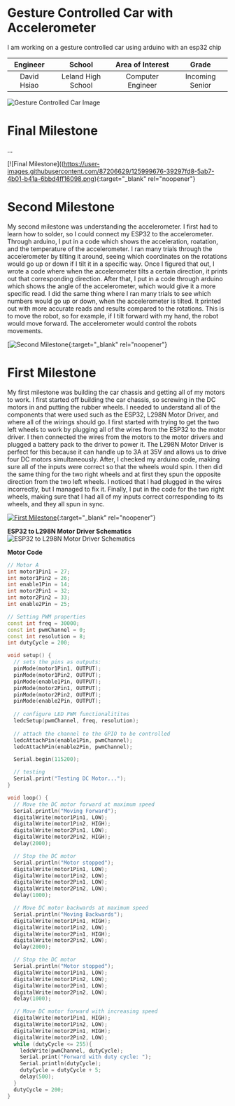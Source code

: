 ﻿# Gesture Controlled Car with Accelerometer
I am working on a gesture controlled car using arduino with an esp32 chip

| **Engineer** | **School** | **Area of Interest** | **Grade** |
|:--:|:--:|:--:|:--:|
| David Hsiao | Leland High School | Computer Engineer | Incoming Senior

![Gesture Controlled Car Image](https://bluestampengineering.com/wp-content/uploads/2020/05/edited_qR6z8Gq5H1-6-scaled.jpg)
  
# Final Milestone
...

[![Final Milestone]((https://user-images.githubusercontent.com/87206629/125999676-39297fd8-5ab7-4b01-b41a-6bbd4ff16098.png){:target="_blank" rel="noopener"}

# Second Milestone
My second milestone was understanding the accelerometer. I first had to learn how to solder, so I could connect my ESP32 to the accelerometer. Through arduino, I put in a code which shows the acceleration, roatation, and the temperature of the accelerometer. I ran many trials through the accelerometer by tilting it around, seeing which coordinates on the rotations would go up or down if I tilt it in a specific way. Once I figured that out, I wrote a code where when the accelerometer tilts a certain direction, it prints out that corresponding direction. After that, I put in a code through arduino which shows the angle of the accelerometer, which would give it a more specific read. I did the same thing where I ran many trials to see which numbers would go up or down, when the accelerometer is tilted. It printed out with more accurate reads and results compared to the rotations. This is to move the robot, so for example, if I tilt forward with my hand, the robot would move forward. The accelerometer would control the robots movements.

[![Second Milestone](https://user-images.githubusercontent.com/87206629/125999622-ee3ae11a-3bab-4b8b-8528-362282c9da0c.png){:target="_blank" rel="noopener"}
# First Milestone
  

My first milestone was building the car chassis and getting all of my motors to work. I first started off building the car chassis, so screwing in the DC motors in and putting the rubber wheels. I needed to understand all of the components that were used such as the ESP32, L298N Motor Driver, and where all of the wirings should go. I first started with trying to get the two left wheels to work by plugging all of the wires from the ESP32 to the motor driver. I then connected the wires from the motors to the motor drivers and plugged a battery pack to the driver to power it. The L298N Motor Driver is perfect for this because it can handle up to 3A at 35V and allows us to drive four DC motors simultaneously. After, I checked my arduino code, making sure all of the inputs were correct so that the wheels would spin. I then did the same thing for the two right wheels and at first they spun the opposite direction from the two left wheels. I noticed that I had plugged in the wires incorrectly, but I managed to fix it. Finally, I put in the code for the two right wheels, making sure that I had all of my inputs correct corresponding to its wheels, and they all spun in sync. 

[![First Milestone](https://res.cloudinary.com/marcomontalbano/image/upload/v1626377722/video_to_markdown/images/youtube--TvEqnt8vFWk-c05b58ac6eb4c4700831b2b3070cd403.jpg)](https://www.youtube.com/watch?v=TvEqnt8vFWk "David's First Milestone"){:target="_blank" rel="noopener"}

**ESP32 to L298N Motor Driver Schematics**
![ESP32 to L298N Motor Driver Schematics](https://i1.wp.com/randomnerdtutorials.com/wp-content/uploads/2018/05/ESP32_1_DC_Motor_bb.png?quality=100&strip=all&ssl=1)

**Motor Code**
```C++
// Motor A
int motor1Pin1 = 27; 
int motor1Pin2 = 26; 
int enable1Pin = 14;
int motor2Pin1 = 32;
int motor2Pin2 = 33;
int enable2Pin = 25;

// Setting PWM properties
const int freq = 30000;
const int pwmChannel = 0;
const int resolution = 8;
int dutyCycle = 200;

void setup() {
  // sets the pins as outputs:
  pinMode(motor1Pin1, OUTPUT);
  pinMode(motor1Pin2, OUTPUT);
  pinMode(enable1Pin, OUTPUT);
  pinMode(motor2Pin1, OUTPUT);
  pinMode(motor2Pin2, OUTPUT);
  pinMode(enable2Pin, OUTPUT);
  
  // configure LED PWM functionalitites
  ledcSetup(pwmChannel, freq, resolution);
  
  // attach the channel to the GPIO to be controlled
  ledcAttachPin(enable1Pin, pwmChannel);
  ledcAttachPin(enable2Pin, pwmChannel);

  Serial.begin(115200);

  // testing
  Serial.print("Testing DC Motor...");
}

void loop() {
  // Move the DC motor forward at maximum speed
  Serial.println("Moving Forward");
  digitalWrite(motor1Pin1, LOW);
  digitalWrite(motor1Pin2, HIGH); 
  digitalWrite(motor2Pin1, LOW);
  digitalWrite(motor2Pin2, HIGH); 
  delay(2000);

  // Stop the DC motor
  Serial.println("Motor stopped");
  digitalWrite(motor1Pin1, LOW);
  digitalWrite(motor1Pin2, LOW);
  digitalWrite(motor2Pin1, LOW);
  digitalWrite(motor2Pin2, LOW);
  delay(1000);

  // Move DC motor backwards at maximum speed
  Serial.println("Moving Backwards");
  digitalWrite(motor1Pin1, HIGH);
  digitalWrite(motor1Pin2, LOW); 
  digitalWrite(motor2Pin1, HIGH);
  digitalWrite(motor2Pin2, LOW); 
  delay(2000);

  // Stop the DC motor
  Serial.println("Motor stopped");
  digitalWrite(motor1Pin1, LOW);
  digitalWrite(motor1Pin2, LOW);
  digitalWrite(motor2Pin1, LOW);
  digitalWrite(motor2Pin2, LOW);
  delay(1000);

  // Move DC motor forward with increasing speed
  digitalWrite(motor1Pin1, HIGH);
  digitalWrite(motor1Pin2, LOW);
  digitalWrite(motor2Pin1, HIGH);
  digitalWrite(motor2Pin2, LOW);
  while (dutyCycle <= 255){
    ledcWrite(pwmChannel, dutyCycle);   
    Serial.print("Forward with duty cycle: ");
    Serial.println(dutyCycle);
    dutyCycle = dutyCycle + 5;
    delay(500);
  }
  dutyCycle = 200;
}
```
